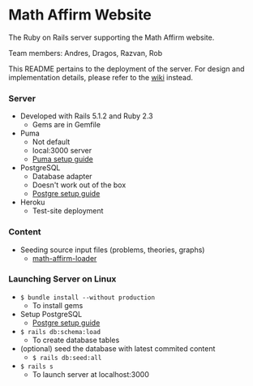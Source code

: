 # Math Affirm Website

The Ruby on Rails server supporting the Math Affirm website.

Team members: Andres, Dragos, Razvan, Rob

This README pertains to the deployment of the server. For design and
implementation details, please refer to the
[wiki](https://bitbucket.org/AFresnedo/math-affirm/wiki/Home) instead.

### Server

* Developed with Rails 5.1.2 and Ruby 2.3
    * Gems are in Gemfile
* Puma
    * Not default
    * local:3000 server
    * [Puma setup guide](https://bitbucket.org/AFresnedo/math-affirm/wiki/puma_setup)
* PostgreSQL
    * Database adapter
    * Doesn't work out of the box
    * [Postgre setup guide](https://bitbucket.org/AFresnedo/math-affirm/wiki/postgre_setup)
* Heroku
    * Test-site deployment

### Content

* Seeding source input files (problems, theories, graphs)
    * [math-affirm-loader](https://bitbucket.org/AFresnedo/math-affirm-loader)

### Launching Server on Linux

* `$ bundle install --without production`
    * To install gems
* Setup PostgreSQL
    * [Postgre setup guide](#)
* `$ rails db:schema:load`
    * To create database tables
* (optional) seed the database with latest commited content
    * `$ rails db:seed:all`
* `$ rails s`
    * To launch server at localhost:3000
